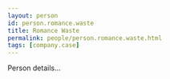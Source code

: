 ```yaml
---
layout: person
id: person.romance.waste
title: Romance Waste
permalink: people/person.romance.waste.html
tags: [company.case]
---
```


Person details...